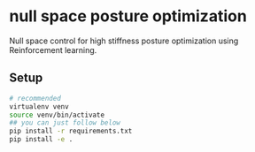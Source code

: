 # null space posture optimization

Null space control for high stiffness posture optimization using Reinforcement learning.


## Setup

```bash
# recommended
virtualenv venv
source venv/bin/activate
## you can just follow below
pip install -r requirements.txt
pip install -e .
```